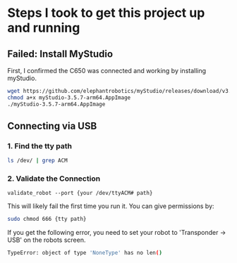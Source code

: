 # Steps I took to get this project up and running

## Failed: Install MyStudio

First, I confirmed the C650 was connected and working by installing 
myStudio.

```bash
wget https://github.com/elephantrobotics/myStudio/releases/download/v3.5.7/myStudio-3.5.7-arm64.AppImage
chmod a+x myStudio-3.5.7-arm64.AppImage
./myStudio-3.5.7-arm64.AppImage

```

## Connecting via USB

### 1. Find the tty path
```bash
ls /dev/ | grep ACM
```

### 2. Validate the Connection

```
validate_robot --port {your /dev/ttyACM# path}
```

This will likely fail the first time you run it. You can give permissions
by:

```bash
sudo chmod 666 {tty path}
```

If you get the following error, you need to set your robot to 'Transponder -> USB'
on the robots screen. 

```bash
TypeError: object of type 'NoneType' has no len()

```